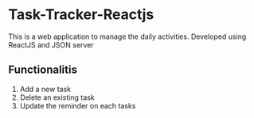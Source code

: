 # Task-Tracker-Reactjs
This is a web application to manage the daily activities. Developed using ReactJS and JSON server

Functionalitis
--------------
1. Add a new task
2. Delete an existing task
3. Update the reminder on each tasks

